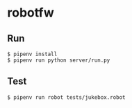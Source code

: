 robotfw
========

## Run
```
$ pipenv install
$ pipenv run python server/run.py
```

## Test
```
$ pipenv run robot tests/jukebox.robot
```


